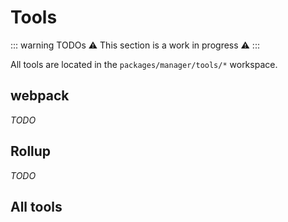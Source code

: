 # Tools

::: warning TODOs
:warning: This section is a work in progress :warning:
:::

All tools are located in the `packages/manager/tools/*` workspace.

## webpack

_TODO_

## Rollup

_TODO_

<!--
TODO: Describe translation plugin.
-->

## All tools

<ListPackages type="tools"/>
